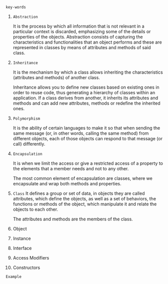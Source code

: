 `key-words`

1. `Abstraction`

   It is the process by which all information that is not relevant in a particular context is discarded, emphasizing some of the details or properties of the objects. Abstraction consists of capturing the characteristics and functionalities that an object performs and these are represented in classes by means of attributes and methods of said class.

2. `Inheritance`

    It is the mechanism by which a class allows inheriting the characteristics (attributes and methods) of another class.

    Inheritance allows you to define new classes based on existing ones in order to reuse code, thus generating a hierarchy of classes within an application. If a class derives from another, it inherits its attributes and methods and can add new attributes, methods or redefine the inherited ones.

3. `Polymorphism`

   It is the ability of certain languages to make it so that when sending the same message (or, in other words, calling the same method) from different objects, each of those objects can respond to that message (or call) differently.

4. `Encapsulation`

    It is when we limit the access or give a restricted access of a property to the elements that a member needs and not to any other.

    The most common element of encapsulation are classes, where we encapsulate and wrap both methods and properties.

5. `Class`
   It defines a group or set of data, in objects they are called attributes, which define the objects, as well as a set of behaviors, the functions or methods of the object, which manipulate it and relate the objects to each other.

   The attributes and methods are the members of the class.

6. Object

7. Instance
8. Interface
9. Access Modifiers
10. Constructors

`Example`
